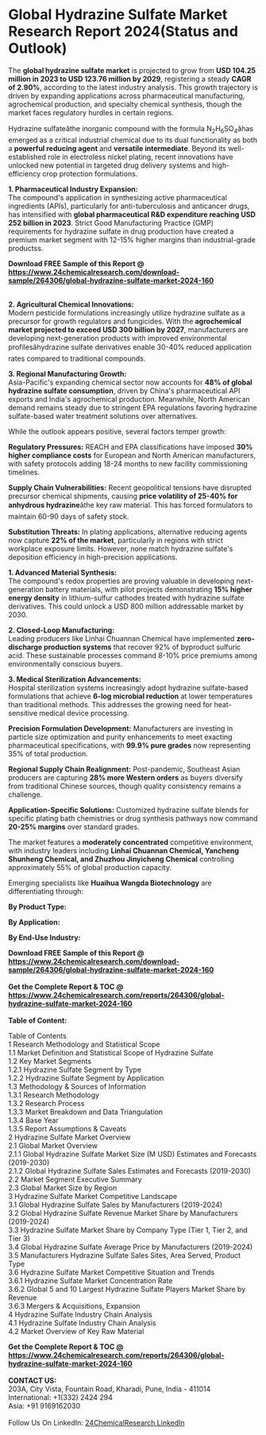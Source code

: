 <h1>Global Hydrazine Sulfate Market Research Report 2024(Status and Outlook)</h1><p>The <strong>global hydrazine sulfate market</strong> is projected to grow from <strong>USD 104.25 million in 2023 to USD 123.76 million by 2029</strong>, registering a steady <strong>CAGR of 2.90%</strong>, according to the latest industry analysis. This growth trajectory is driven by expanding applications across pharmaceutical manufacturing, agrochemical production, and specialty chemical synthesis, though the market faces regulatory hurdles in certain regions.</p><p>Hydrazine sulfateâthe inorganic compound with the formula N<sub>2</sub>H<sub>6</sub>SO<sub>4</sub>âhas emerged as a critical industrial chemical due to its dual functionality as both a <strong>powerful reducing agent</strong> and <strong>versatile intermediate</strong>. Beyond its well-established role in electroless nickel plating, recent innovations have unlocked new potential in targeted drug delivery systems and high-efficiency crop protection formulations.</p><p><strong>1. Pharmaceutical Industry Expansion:</strong><br>
The compound's application in synthesizing active pharmaceutical ingredients (APIs), particularly for anti-tuberculosis and anticancer drugs, has intensified with <strong>global pharmaceutical R&amp;D expenditure reaching USD 252 billion in 2023</strong>. Strict Good Manufacturing Practice (GMP) requirements for hydrazine sulfate in drug production have created a premium market segment with 12-15% higher margins than industrial-grade productss.</p><div><b>Download FREE Sample of this Report @ 
            <a href="https://www.24chemicalresearch.com/download-sample/264306/global-hydrazine-sulfate-market-2024-160">
            https://www.24chemicalresearch.com/download-sample/264306/global-hydrazine-sulfate-market-2024-160</a></b></div><br><p><strong>2. Agricultural Chemical Innovations:</strong><br>
Modern pesticide formulations increasingly utilize hydrazine sulfate as a precursor for growth regulators and fungicides. With the <strong>agrochemical market projected to exceed USD 300 billion by 2027</strong>, manufacturers are developing next-generation products with improved environmental profilesâhydrazine sulfate derivatives enable 30-40% reduced application rates compared to traditional compounds.</p><p><strong>3. Regional Manufacturing Growth:</strong><br>
Asia-Pacific's expanding chemical sector now accounts for <strong>48% of global hydrazine sulfate consumption</strong>, driven by China's pharmaceutical API exports and India's agrochemical production. Meanwhile, North American demand remains steady due to stringent EPA regulations favoring hydrazine sulfate-based water treatment solutions over alternatives.</p><p>While the outlook appears positive, several factors temper growth:</p><p><strong>Regulatory Pressures:</strong> REACH and EPA classifications have imposed <strong>30% higher compliance costs</strong> for European and North American manufacturers, with safety protocols adding 18-24 months to new facility commissioning timelines.</p><p><strong>Supply Chain Vulnerabilities:</strong> Recent geopolitical tensions have disrupted precursor chemical shipments, causing <strong>price volatility of 25-40% for anhydrous hydrazine</strong>âthe key raw material. This has forced formulators to maintain 60-90 days of safety stock.</p><p><strong>Substitution Threats:</strong> In plating applications, alternative reducing agents now capture <strong>22% of the market</strong>, particularly in regions with strict workplace exposure limits. However, none match hydrazine sulfate's deposition efficiency in high-precision applications.</p><p><strong>1. Advanced Material Synthesis:</strong><br>
The compound's redox properties are proving valuable in developing next-generation battery materials, with pilot projects demonstrating <strong>15% higher energy density</strong> in lithium-sulfur cathodes treated with hydrazine sulfate derivatives. This could unlock a USD 800 million addressable market by 2030.</p><p><strong>2. Closed-Loop Manufacturing:</strong><br>
Leading producers like Linhai Chuannan Chemical have implemented <strong>zero-discharge production systems</strong> that recover 92% of byproduct sulfuric acid. These sustainable processes command 8-10% price premiums among environmentally conscious buyers.</p><p><strong>3. Medical Sterilization Advancements:</strong><br>
Hospital sterilization systems increasingly adopt hydrazine sulfate-based formulations that achieve <strong>6-log microbial reduction</strong> at lower temperatures than traditional methods. This addresses the growing need for heat-sensitive medical device processing.</p><p><strong>Precision Formulation Development:</strong> Manufacturers are investing in particle size optimization and purity enhancements to meet exacting pharmaceutical specifications, with <strong>99.9% pure grades</strong> now representing 35% of total production.</p><p><strong>Regional Supply Chain Realignment:</strong> Post-pandemic, Southeast Asian producers are capturing <strong>28% more Western orders</strong> as buyers diversify from traditional Chinese sources, though quality consistency remains a challenge.</p><p><strong>Application-Specific Solutions:</strong> Customized hydrazine sulfate blends for specific plating bath chemistries or drug synthesis pathways now command <strong>20-25% margins</strong> over standard grades.</p><p>The market features a <strong>moderately concentrated</strong> competitive environment, with industry leaders including <strong>Linhai Chuannan Chemical, Yancheng Shunheng Chemical, and Zhuzhou Jinyicheng Chemical</strong> controlling approximately 55% of global production capacity.</p><p>Emerging specialists like <strong>Huaihua Wangda Biotechnology</strong> are differentiating through:</p><p><strong>By Product Type:</strong></p><p><strong>By Application:</strong></p><p><strong>By End-Use Industry:</strong></p><div><b>Download FREE Sample of this Report @ 
            <a href="https://www.24chemicalresearch.com/download-sample/264306/global-hydrazine-sulfate-market-2024-160">
            https://www.24chemicalresearch.com/download-sample/264306/global-hydrazine-sulfate-market-2024-160</a></b></div><br><div><b>Get the Complete Report & TOC @ 
            <a href="https://www.24chemicalresearch.com/reports/264306/global-hydrazine-sulfate-market-2024-160">
            https://www.24chemicalresearch.com/reports/264306/global-hydrazine-sulfate-market-2024-160</a></b></div><br>
            <b>Table of Content:</b><p>Table of Contents<br />
1 Research Methodology and Statistical Scope<br />
1.1 Market Definition and Statistical Scope of Hydrazine Sulfate<br />
1.2 Key Market Segments<br />
1.2.1 Hydrazine Sulfate Segment by Type<br />
1.2.2 Hydrazine Sulfate Segment by Application<br />
1.3 Methodology & Sources of Information<br />
1.3.1 Research Methodology<br />
1.3.2 Research Process<br />
1.3.3 Market Breakdown and Data Triangulation<br />
1.3.4 Base Year<br />
1.3.5 Report Assumptions & Caveats<br />
2 Hydrazine Sulfate Market Overview<br />
2.1 Global Market Overview<br />
2.1.1 Global Hydrazine Sulfate Market Size (M USD) Estimates and Forecasts (2019-2030)<br />
2.1.2 Global Hydrazine Sulfate Sales Estimates and Forecasts (2019-2030)<br />
2.2 Market Segment Executive Summary<br />
2.3 Global Market Size by Region<br />
3 Hydrazine Sulfate Market Competitive Landscape<br />
3.1 Global Hydrazine Sulfate Sales by Manufacturers (2019-2024)<br />
3.2 Global Hydrazine Sulfate Revenue Market Share by Manufacturers (2019-2024)<br />
3.3 Hydrazine Sulfate Market Share by Company Type (Tier 1, Tier 2, and Tier 3)<br />
3.4 Global Hydrazine Sulfate Average Price by Manufacturers (2019-2024)<br />
3.5 Manufacturers Hydrazine Sulfate Sales Sites, Area Served, Product Type<br />
3.6 Hydrazine Sulfate Market Competitive Situation and Trends<br />
3.6.1 Hydrazine Sulfate Market Concentration Rate<br />
3.6.2 Global 5 and 10 Largest Hydrazine Sulfate Players Market Share by Revenue<br />
3.6.3 Mergers & Acquisitions, Expansion<br />
4 Hydrazine Sulfate Industry Chain Analysis<br />
4.1 Hydrazine Sulfate Industry Chain Analysis<br />
4.2 Market Overview of Key Raw Material</p><div><b>Get the Complete Report & TOC @ 
            <a href="https://www.24chemicalresearch.com/reports/264306/global-hydrazine-sulfate-market-2024-160">
            https://www.24chemicalresearch.com/reports/264306/global-hydrazine-sulfate-market-2024-160</a></b></div><br><b>CONTACT US:</b><br>
            203A, City Vista, Fountain Road, Kharadi, Pune, India - 411014<br>
            International: +1(332) 2424 294<br>
            Asia: +91 9169162030 <br><br>
            Follow Us On LinkedIn: <a href="https://www.linkedin.com/company/24chemicalresearch/">24ChemicalResearch LinkedIn</a>